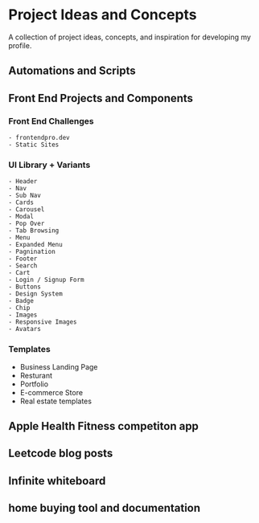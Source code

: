 # Project Ideas and Concepts

A collection of project ideas, concepts, and inspiration for developing my profile.

## Automations and Scripts

## Front End Projects and Components

### Front End Challenges
    - frontendpro.dev
    - Static Sites
### UI Library + Variants
    - Header
    - Nav
    - Sub Nav
    - Cards
    - Carousel
    - Modal
    - Pop Over
    - Tab Browsing
    - Menu
    - Expanded Menu
    - Pagnination
    - Footer
    - Search
    - Cart
    - Login / Signup Form
    - Buttons
    - Design System
    - Badge
    - Chip
    - Images
    - Responsive Images
    - Avatars
### Templates
- Business Landing Page
- Resturant
- Portfolio
- E-commerce Store
- Real estate templates 

## Apple Health Fitness competiton app

## Leetcode blog posts

## Infinite whiteboard 


## home buying tool and documentation